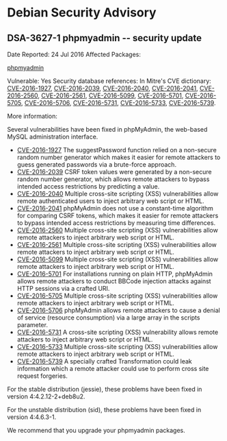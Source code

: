 
Debian Security Advisory
========================


DSA-3627-1 phpmyadmin -- security update
----------------------------------------



Date Reported:
24 Jul 2016
Affected Packages:

[phpmyadmin](https://packages.debian.org/src:phpmyadmin)

Vulnerable:
Yes
Security database references:
In Mitre's CVE dictionary: [CVE-2016-1927](https://security-tracker.debian.org/tracker/CVE-2016-1927), [CVE-2016-2039](https://security-tracker.debian.org/tracker/CVE-2016-2039), [CVE-2016-2040](https://security-tracker.debian.org/tracker/CVE-2016-2040), [CVE-2016-2041](https://security-tracker.debian.org/tracker/CVE-2016-2041), [CVE-2016-2560](https://security-tracker.debian.org/tracker/CVE-2016-2560), [CVE-2016-2561](https://security-tracker.debian.org/tracker/CVE-2016-2561), [CVE-2016-5099](https://security-tracker.debian.org/tracker/CVE-2016-5099), [CVE-2016-5701](https://security-tracker.debian.org/tracker/CVE-2016-5701), [CVE-2016-5705](https://security-tracker.debian.org/tracker/CVE-2016-5705), [CVE-2016-5706](https://security-tracker.debian.org/tracker/CVE-2016-5706), [CVE-2016-5731](https://security-tracker.debian.org/tracker/CVE-2016-5731), [CVE-2016-5733](https://security-tracker.debian.org/tracker/CVE-2016-5733), [CVE-2016-5739](https://security-tracker.debian.org/tracker/CVE-2016-5739).  

More information:

Several vulnerabilities have been fixed in phpMyAdmin, the web-based
MySQL administration interface.


* [CVE-2016-1927](https://security-tracker.debian.org/tracker/CVE-2016-1927)
The suggestPassword function relied on a non-secure random number
 generator which makes it easier for remote attackers to guess
 generated passwords via a brute-force approach.
* [CVE-2016-2039](https://security-tracker.debian.org/tracker/CVE-2016-2039)
CSRF token values were generated by a non-secure random number
 generator, which allows remote attackers to bypass intended access
 restrictions by predicting a value.
* [CVE-2016-2040](https://security-tracker.debian.org/tracker/CVE-2016-2040)
Multiple cross-site scripting (XSS) vulnerabilities allow remote
 authenticated users to inject arbitrary web script or HTML.
* [CVE-2016-2041](https://security-tracker.debian.org/tracker/CVE-2016-2041)
phpMyAdmin does not use a constant-time algorithm for comparing
 CSRF tokens, which makes it easier for remote attackers to bypass
 intended access restrictions by measuring time differences.
* [CVE-2016-2560](https://security-tracker.debian.org/tracker/CVE-2016-2560)
Multiple cross-site scripting (XSS) vulnerabilities allow remote
 attackers to inject arbitrary web script or HTML.
* [CVE-2016-2561](https://security-tracker.debian.org/tracker/CVE-2016-2561)
Multiple cross-site scripting (XSS) vulnerabilities allow remote
 attackers to inject arbitrary web script or HTML.
* [CVE-2016-5099](https://security-tracker.debian.org/tracker/CVE-2016-5099)
Multiple cross-site scripting (XSS) vulnerabilities allow remote
 attackers to inject arbitrary web script or HTML.
* [CVE-2016-5701](https://security-tracker.debian.org/tracker/CVE-2016-5701)
For installations running on plain HTTP, phpMyAdmin allows remote
 attackers to conduct BBCode injection attacks against HTTP sessions
 via a crafted URI.
* [CVE-2016-5705](https://security-tracker.debian.org/tracker/CVE-2016-5705)
Multiple cross-site scripting (XSS) vulnerabilities allow remote
 attackers to inject arbitrary web script or HTML.
* [CVE-2016-5706](https://security-tracker.debian.org/tracker/CVE-2016-5706)
phpMyAdmin allows remote attackers to cause a denial of service
 (resource consumption) via a large array in the scripts parameter.
* [CVE-2016-5731](https://security-tracker.debian.org/tracker/CVE-2016-5731)
A cross-site scripting (XSS) vulnerability allows remote
 attackers to inject arbitrary web script or HTML.
* [CVE-2016-5733](https://security-tracker.debian.org/tracker/CVE-2016-5733)
Multiple cross-site scripting (XSS) vulnerabilities allow remote
 attackers to inject arbitrary web script or HTML.
* [CVE-2016-5739](https://security-tracker.debian.org/tracker/CVE-2016-5739)
A specially crafted Transformation could leak information which
 a remote attacker could use to perform cross site request forgeries.


For the stable distribution (jessie), these problems have been fixed in
version 4:4.2.12-2+deb8u2.


For the unstable distribution (sid), these problems have been fixed in
version 4:4.6.3-1.


We recommend that you upgrade your phpmyadmin packages.





